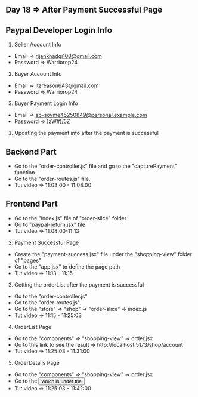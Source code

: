## Day 18 => After Payment Successful Page

## Paypal Developer Login Info
1. Seller Account Info
- Email => rijankhadgi100@gmail.com
- Password => Warriorop24 

2. Buyer Account Info
- Email => itzreason643@gmail.com
- Password => Warriorop24 

3. Buyer Payment Login Info
- Email => sb-sovme45250849@personal.example.com
- Password => ]zW#)/5Z

1. Updating the payment info after the payment is successful
## Backend Part
- Go to the "order-controller.js" file and go to the "capturePayment" function.
- Go to the "order-routes.js" file.
- Tut video => 11:03:00 - 11:08:00

## Frontend Part
- Go to the "index.js" file of "order-slice" folder
- Go to "paypal-return.jsx" file
- Tut video => 11:08:00-11:13

2. Payment Successful Page
- Create the "payment-success.jsx" file under the "shopping-view" folder of "pages"
- Go to the "app.jsx" to define the page path
- Tut video => 11:13 - 11:15

3. Getting the orderList after the payment is successful
- Go to the "order-controller.js"
- Go to the "order-routes.js".
- Go to the "store" => "shop" => "order-slice" => index.js
- Tut video => 11:15 - 11:25:03

4. OrderList Page
- Go to the "components" => "shopping-view" => order.jsx
- Go to this link to see the result => http://localhost:5173/shop/account
- Tut video => 11:25:03 - 11:31:00

5. OrderDetails Page
- Go to the "components" => "shopping-view" => order.jsx
- Go to the <Button> which is under the <Dialog>
- Tut video => 11:25:03 - 11:42:00




